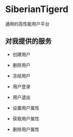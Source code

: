 # SiberianTigerd
通用的高性能用户平台

## 对我提供的服务
* 创建用户
* 删除用户
* 冻结用户

* 用户登录
* 用户退出

* 设置用户属性
* 获取用户属性
* 删除用户属性
